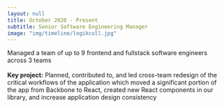```yaml
---
layout: null
title: October 2020 - Present
subtitle: Senior Software Engineering Manager
image: "img/timeline/logikcull.jpg"
---
```

Managed a team of up to 9 frontend and fullstack software engineers across 3 teams <br/><br/>
**Key project:** Planned, contributed to, and led cross-team redesign of the critical workflows of the application which moved a significant portion of the app from Backbone to React, created new React components in our library, and increase application design consistency
